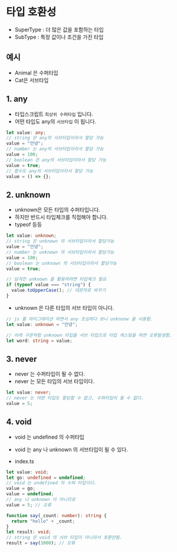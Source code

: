 # 타입 호환성

- SuperType : 더 많은 값을 포함하는 타입
- SubType : 특정 값이나 조건을 가진 타입

## 예시

- Animal 은 수퍼타입
- Cat은 서브타입

## 1. any

- 타입스크립트 `최상위 수퍼타입` 입니다.
- 어떤 타입도 any의 `서브타입` 이 됩니다.

```ts
let value: any;
// string 은 any의 서브타입이라서 할당 가능
value = "안녕";
// number 는 any의 서브타입이라서 할당 가능
value = 100;
// boolean 은 any의 서브타입이라서 할당 가능
value = true;
// 함수도 any의 서브타입이라서 할당 가능
value = () => {};
```

## 2. unknown

- unknown은 모든 타입의 수퍼타입니다.
- 하지만 반드시 타입체크를 직접해야 합니다.
- typeof 등등

```ts
let value: unknown;
// string 은 unknown 의 서브타입이라서 할당가능
value = "안녕";
// number 는 unknown 의 서브타입이라서 할당가능
value = 100;
// boolean 는 unknown 의 서브타입이라서 할당가능
value = true;

// 담겨진 unknown 을 활용하려면 타입체크 필요
if (typeof value === "string") {
  value.toUpperCase(); // 대문자로 바꾸기
}
```

- unknown 은 다른 타입의 서브 타입이 아니다.

```ts
// js 를 마이그레이션 하면서 any 조심하다 보니 unknonw 을 사용함.
let value: unknown = "안녕";

// 아래 구문처럼 unknown 타입을 서브 타입으로 타입 캐스팅을 하면 오류발생함.
let word: string = value;
```

## 3. never

- never 는 수퍼타입이 될 수 없다.
- never 는 모든 타입의 서브 타입이다.

```ts
let value: never;
// never 는 어떤 타입도 할당할 수 없고, 수퍼타입이 될 수 없다.
value = 5;
```

## 4. void

- void 는 undefined 의 수퍼타입
- void 는 any 나 unknown 의 서브타입이 될 수 있다.

- index.ts

```ts
let value: void;
let go: undefined = undefined;
// void 는 undefined 의 수퍼 타입이다.
value = go;
value = undefined;
// any 나 unknown 이 아니므로
value = 5; // 오류

function say(_count: number): string {
  return "hello" + _count;
}
let result: void;
// string 은 void 의 서브 타입이 아니라서 호환안됨.
result = say(1000); // 오류
```
